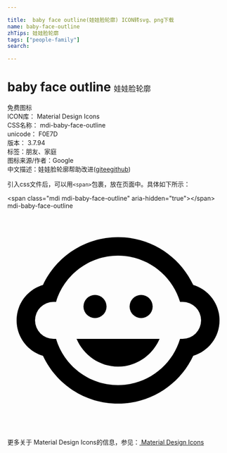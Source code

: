 ```yaml
---

title:  baby face outline(娃娃脸轮廓) ICON转svg、png下载
name: baby-face-outline
zhTips: 娃娃脸轮廓
tags: ["people-family"]
search: 

---
```


# baby face outline  <small style="font-size: 60%;font-weight: 100">娃娃脸轮廓</small>


<div class="detail-page">
<p>
<span><span class="badge-success badge">免费图标</span> </span>
<br/>
<span>
ICON库：
<span class="badge-secondary badge">Material Design Icons</span> 
</span>
<br/>
<span>
CSS名称：
<span class="badge-secondary badge">mdi-baby-face-outline</span> 
</span>
<br/>
<span>
unicode：
<span class="badge-secondary badge">F0E7D</span> 
<copy-btn content='F0E7D' btn-title=""></copy-btn>
<copy-btn :content='String.fromCodePoint(parseInt("F0E7D", 16))' btn-title="复制U"></copy-btn>
</span>
<br/>
<span>
版本：
<span class="badge-secondary badge">3.7.94</span> 
</span><br/><span>标签：<span class="badge-light badge"><router-link to="/tags/people-family.html">朋友、家庭</router-link></span></span>
<br/>
<span>图标来源/作者：<span class="badge-light badge">Google</span></span> 
<br/>
<span class="zh-detail">中文描述：<span class="badge-primary badge">娃娃脸轮廓</span><span class="help-link"><span>帮助改进</span>(<a href="https://gitee.com/liuwave/icon-helper/edit/master/json/material/baby-face-outline.json" target="_blank" rel="noopener noreferrer">gitee</a><a href="https://github.com/liuwave/icon-helper/edit/master/json/material/baby-face-outline.json" target="_blank" rel="noopener noreferrer">github</a></span>)</span><br/>
</p>
</div>
<div class="alert alert-dark">
  <i class="mdi mdi-baby-face-outline mdi-48px"></i>
  <i class="mdi mdi-baby-face-outline mdi-36px"></i>
  <i class="mdi mdi-baby-face-outline mdi-24px"></i>
  <i class="mdi mdi-baby-face-outline mdi-18px"></i>
</div>
<div>
  <p>引入css文件后，可以用<code>&lt;span&gt;</code>包裹，放在页面中。具体如下所示：    
  </p>
  <div class="alert alert-primary" style="font-size: 14px">
    &lt;span class="mdi mdi-baby-face-outline" aria-hidden="true"&gt;&lt;/span&gt;
    <copy-btn content='<span class="mdi mdi-baby-face-outline" aria-hidden="true"></span>'></copy-btn>
  </div>
  <div class="alert alert-secondary">
    <i class="mdi mdi-baby-face-outline"
    style="font-size: 24px"
    aria-hidden="true"></i> mdi-baby-face-outline
    <copy-btn content="mdi-baby-face-outline" btn-title="复制图标名称"></copy-btn>
  </div>
</div>
<div id="svg" class="svg-wrap">
<svg xmlns="http://www.w3.org/2000/svg" viewBox="0 0 24 24"><path d="M14.5,9.25A1.25,1.25 0 0,1 15.75,10.5A1.25,1.25 0 0,1 14.5,11.75A1.25,1.25 0 0,1 13.25,10.5A1.25,1.25 0 0,1 14.5,9.25M9.5,9.25A1.25,1.25 0 0,1 10.75,10.5A1.25,1.25 0 0,1 9.5,11.75A1.25,1.25 0 0,1 8.25,10.5A1.25,1.25 0 0,1 9.5,9.25M7.5,14H16.5C15.74,15.77 14,17 12,17C10,17 8.26,15.77 7.5,14M1,12C1,10.19 2.2,8.66 3.86,8.17C5.29,5.11 8.4,3 12,3C15.6,3 18.71,5.11 20.15,8.17C21.8,8.66 23,10.19 23,12C23,13.81 21.8,15.34 20.15,15.83C18.71,18.89 15.6,21 12,21C8.4,21 5.29,18.89 3.86,15.83C2.2,15.34 1,13.81 1,12M12,5C8.82,5 6.14,7.12 5.28,10H5A2,2 0 0,0 3,12A2,2 0 0,0 5,14H5.28C6.14,16.88 8.82,19 12,19C15.18,19 17.86,16.88 18.72,14H19A2,2 0 0,0 21,12A2,2 0 0,0 19,10H18.72C17.86,7.12 15.18,5 12,5Z" /></svg>
</div>
<detail full-name='mdi-baby-face-outline'></detail>
    
<div><p>更多关于 Material Design Icons的信息，参见：<a target="_blank" href="https://iconhelper.cn/material.html"> Material Design Icons</a>
</p></div>
